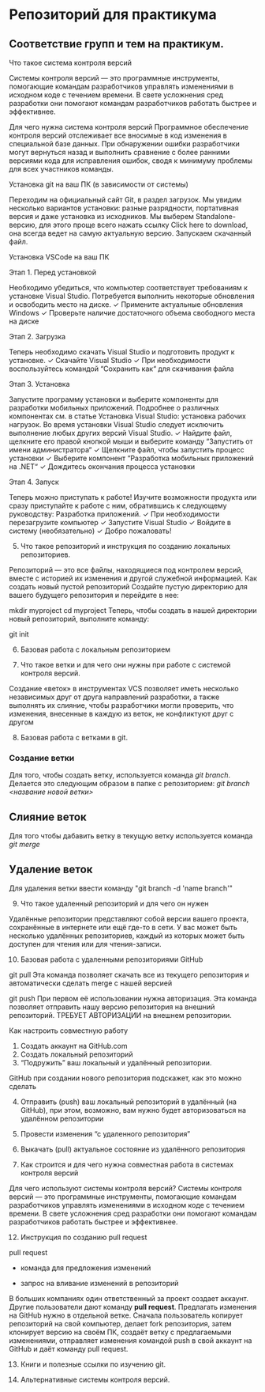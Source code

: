 # Репозиторий для практикума
## Соответствие групп и тем на практикум.

 Что такое система контроля версий
 
Системы контроля версий — это программные инструменты, помогающие командам разработчиков управлять изменениями в исходном коде с течением времени. В свете усложнения сред разработки они помогают командам разработчиков работать быстрее и эффективнее.

 Для чего нужна система контроля версий
Программное обеспечение контроля версий отслеживает все вносимые в код изменения в специальной базе данных. При обнаружении ошибки разработчики могут вернуться назад и выполнить сравнение с более ранними версиями кода для исправления ошибок, сводя к минимуму проблемы для всех участников команды.

 Установка git на ваш ПК (в зависимости от системы)

Переходим на официальный сайт Git, в раздел загрузок. Мы увидим несколько вариантов установки: разные разрядности, портативная версия и даже установка из исходников. Мы выберем Standalone-версию, для этого проще всего нажать ссылку Click here to download, она всегда ведет на самую актуальную версию. Запускаем скачанный файл.

 Установка VSCode на ваш ПК

Этап 1. Перед установкой

Необходимо убедиться, что компьютер соответствует требованиям к установке Visual Studio. Потребуется выполнить некоторые обновления и освободить место на диске.
✓ Примените актуальные обновления Windows
✓ Проверьте наличие достаточного объема свободного места на диске

Этап 2. Загрузка

Теперь необходимо скачать Visual Studio и подготовить продукт к установке.
✓ Скачайте Visual Studio
✓ При необходимости воспользуйтесь командой “Сохранить как“ для скачивания файла

Этап 3. Установка

Запустите программу установки и выберите компоненты для разработки мобильных приложений. Подробнее о различных компонентах см. в статье Установка Visual Studio: установка рабочих нагрузок.
Во время установки Visual Studio следует исключить выполнение любых других версий Visual Studio.
✓ Найдите файл, щелкните его правой кнопкой мыши и выберите команду “Запустить от имени администратора“
✓ Щелкните файл, чтобы запустить процесс установки
✓ Выберите компонент “Разработка мобильных приложений на .NET“
✓ Дождитесь окончания процесса установки

Этап 4. Запуск

Теперь можно приступать к работе! Изучите возможности продукта или сразу приступайте к работе с ним, обратившись к следующему руководству: Разработка приложений.
✓ При необходимости перезагрузите компьютер
✓ Запустите Visual Studio
✓ Войдите в систему (необязательно)
✓ Добро пожаловать!

5. Что такое репозиторий и инструкция по созданию локальных репозиториев.

Репозиторий — это все файлы, находящиеся под контролем версий, вместе с историей их изменения и другой служебной информацией.
Как создать новый пустой репозиторий
Создайте пустую директорию для вашего будущего репозитория и перейдите в нее:

mkdir myproject
cd myproject
Теперь, чтобы создать в нашей директории новый репозиторий, выполните команду:

git init

6. Базовая работа с локальным репозиторием

7. Что такое ветки и для чего они нужны при работе с системой контроля версий.

Создание «веток» в инструментах VCS позволяет иметь несколько независимых друг от друга направлений разработки, а также выполнять их слияние, чтобы разработчики могли проверить, что изменения, внесенные в каждую из веток, не конфликтуют друг с другом

8. Базовая работа с ветками в git.
### Создание ветки

Для того, чтобы создать ветку, используется команда *git branch*. Делается это следующим образом в папке с репозиторием: *git branch <название новой ветки>*

## Слияние веток

Для того чтобы дабавить ветку в текущую ветку используется команда *git merge <name branch>*

## Удаление веток
Для удаления ветки ввести команду "git branch -d 'name branch'"

9. Что такое удаленный репозиторий и для чего он нужен

Удалённые репозитории представляют собой версии вашего проекта, сохранённые в интернете или ещё где-то в сети. У вас может быть несколько удалённых репозиториев, каждый из которых может быть доступен для чтения или для чтения-записи.

10. Базовая работа с удаленными репозиториями GitHub

git pull
Эта команда позволяет скачать все из текущего репозитория и автоматически сделать merge с нашей версией

git push
При первом её использовании нужна авторизация.
Эта команда позволяет отправить нашу версию репозитория на внешний репозиторий. ТРЕБУЕТ АВТОРИЗАЦИИ на внешнем репозитории.

Как настроить совместную работу

1. Создать аккаунт на GitHub.com
2. Создать локальный репозиторий
3. “Подружить” ваш локальный и удалённый репозитории. 
    
GitHub при создании нового репозитория подскажет, как это можно сделать
    
4. Отправить (push) ваш локальный репозиторий в удалённый (на GitHub), при этом, возможно, вам нужно будет авторизоваться на удалённом репозитории
5. Провести изменения “с удаленного репозитория”
6. Выкачать (pull) актуальное состояние из удалённого репозитория



11. Как строится и для чего нужна совместная 
работа в системах контроля версий

Для чего используют системы контроля версий?
Системы контроля версий — это программные инструменты, помогающие командам разработчиков управлять изменениями в исходном коде с течением времени. В свете усложнения сред разработки они помогают командам разработчиков работать быстрее и эффективнее.

12. Инструкция по созданию pull request

pull request

- команда для предложения изменений 

- запрос на вливание изменений в репозиторий

В больших компаниях один ответственный за проект создает аккаунт. Другие пользователи дают команду **pull request**. Предлагать изменения на GitHub нужно в отдельной ветке. 
Сначала пользователь копирует репозиторий на свой компьютер, делает fork репозитория, затем клонирует версию на своём ПК, создаёт ветку с предлагаемыми изменениями, отправляет изменения командой push в свой аккаунт на GitHub и даёт команду pull request.

13. Книги и полезные ссылки по изучению git.


14. Альтернативные системы контроля версий.
 
